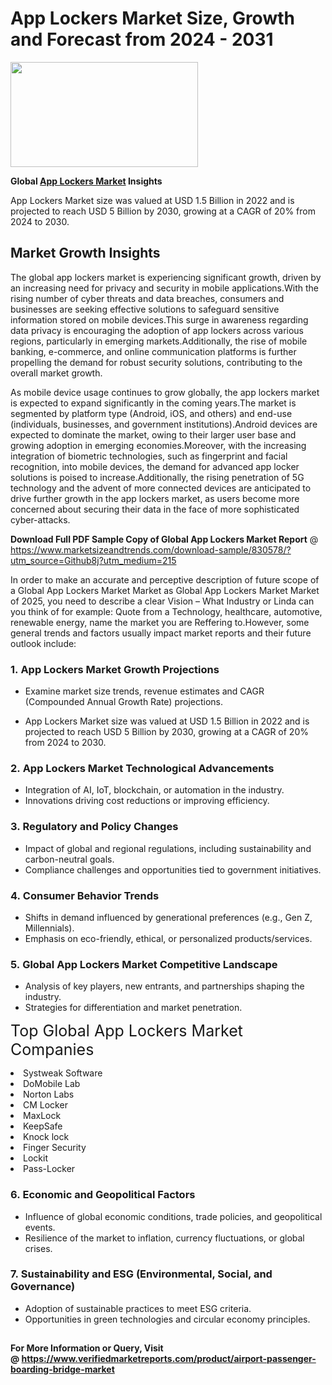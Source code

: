 <H1>App Lockers Market Size, Growth and Forecast from 2024 - 2031</H1><img class="aligncenter size-medium wp-image-584254" src="https://thirdeyenews.in/wp-content/uploads/2024/09/Global-Market-Research-300x168.jpeg" alt="" width="300" height="168" /><p><strong>Global&nbsp;<a href="https://www.marketsizeandtrends.com/download-sample/830578/?utm_source=Github8j?utm_medium=215">App Lockers Market</a> Insights</strong></p><p>App Lockers Market size was valued at USD 1.5 Billion in 2022 and is projected to reach USD 5 Billion by 2030, growing at a CAGR of 20% from 2024 to 2030.</p><p><h2>Market Growth Insights</h2> <p>The global app lockers market is experiencing significant growth, driven by an increasing need for privacy and security in mobile applications.With the rising number of cyber threats and data breaches, consumers and businesses are seeking effective solutions to safeguard sensitive information stored on mobile devices.This surge in awareness regarding data privacy is encouraging the adoption of app lockers across various regions, particularly in emerging markets.Additionally, the rise of mobile banking, e-commerce, and online communication platforms is further propelling the demand for robust security solutions, contributing to the overall market growth.</p> <p>As mobile device usage continues to grow globally, the app lockers market is expected to expand significantly in the coming years.The market is segmented by platform type (Android, iOS, and others) and end-use (individuals, businesses, and government institutions).Android devices are expected to dominate the market, owing to their larger user base and growing adoption in emerging economies.Moreover, with the increasing integration of biometric technologies, such as fingerprint and facial recognition, into mobile devices, the demand for advanced app locker solutions is poised to increase.Additionally, the rising penetration of 5G technology and the advent of more connected devices are anticipated to drive further growth in the app lockers market, as users become more concerned about securing their data in the face of more sophisticated cyber-attacks.</p> <p><span class=""><strong>Download Full PDF Sample Copy of Global App Lockers Market Report</strong> @ <a href="https://www.marketsizeandtrends.com/download-sample/830578/?utm_source=Github8j?utm_medium=215" target="_blank">https://www.marketsizeandtrends.com/download-sample/830578/?utm_source=Github8j?utm_medium=215</a></span></p><p>In order to make an accurate and perceptive description of future scope of a Global&nbsp;App Lockers Market Market as Global&nbsp;App Lockers Market Market of 2025, you need to describe a clear Vision &ndash; What Industry or Linda can you think of for example: Quote from a Technology, healthcare, automotive, renewable energy, name the market you are Reffering to.However, some general trends and factors usually impact market reports and their future outlook include:</p><h3>1.&nbsp;<strong>App Lockers Market Growth Projections</strong></h3><ul><li>Examine market size trends, revenue estimates and CAGR (Compounded Annual Growth Rate) projections.</li><li><p>App Lockers Market size was valued at USD 1.5 Billion in 2022 and is projected to reach USD 5 Billion by 2030, growing at a CAGR of 20% from 2024 to 2030.</p></li></ul><h3>2.&nbsp;<strong>App Lockers Market Technological Advancements</strong></h3><ul><li>Integration of AI, IoT, blockchain, or automation in the industry.</li><li>Innovations driving cost reductions or improving efficiency.</li></ul><h3>3.&nbsp;<strong>Regulatory and Policy Changes</strong></h3><ul><li>Impact of global and regional regulations, including sustainability and carbon-neutral goals.</li><li>Compliance challenges and opportunities tied to government initiatives.</li></ul><h3>4.&nbsp;<strong>Consumer Behavior Trends</strong></h3><ul><li>Shifts in demand influenced by generational preferences (e.g., Gen Z, Millennials).</li><li>Emphasis on eco-friendly, ethical, or personalized products/services.</li></ul><h3>5.&nbsp;<strong>Global App Lockers Market Competitive Landscape</strong></h3><ul><li>Analysis of key players, new entrants, and partnerships shaping the industry.</li><li>Strategies for differentiation and market penetration.</li></ul><p data-pm-slice="1 1 []"><span style="color: inherit; font-family: inherit; font-size: 25px;">Top Global App Lockers Market Companies</span></p><div class="" data-test-id=""><p><li>Systweak Software</li><li> DoMobile Lab</li><li> Norton Labs</li><li> CM Locker</li><li> MaxLock</li><li> KeepSafe</li><li> Knock lock</li><li> Finger Security</li><li> Lockit</li><li> Pass-Locker</li></p></div><h3>6.&nbsp;<strong>Economic and Geopolitical Factors</strong></h3><ul><li>Influence of global economic conditions, trade policies, and geopolitical events.</li><li>Resilience of the market to inflation, currency fluctuations, or global crises.</li></ul><h3>7.&nbsp;<strong>Sustainability and ESG (Environmental, Social, and Governance)</strong></h3><ul><li>Adoption of sustainable practices to meet ESG criteria.</li><li>Opportunities in green technologies and circular economy principles.</li></ul><h2><strong style="font-size: 14px;">For More Information or Query, Visit @&nbsp;</strong><a style="background-color: #ffffff; font-size: 14px;" href="https://www.marketsizeandtrends.com/report/app-lockers-market/" target="_blank">https://www.verifiedmarketreports.com/product/airport-passenger-boarding-bridge-market</a></h2>